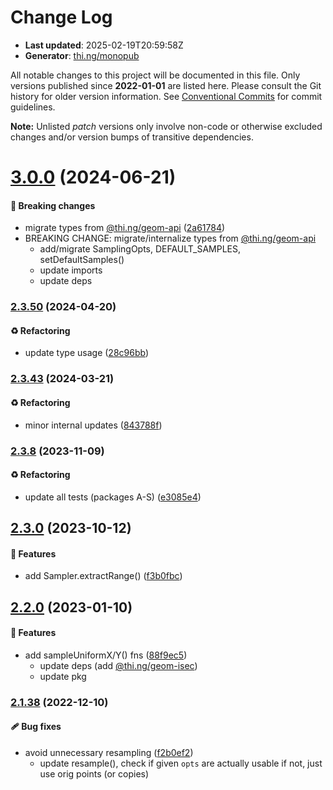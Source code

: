 # Change Log

- **Last updated**: 2025-02-19T20:59:58Z
- **Generator**: [thi.ng/monopub](https://thi.ng/monopub)

All notable changes to this project will be documented in this file.
Only versions published since **2022-01-01** are listed here.
Please consult the Git history for older version information.
See [Conventional Commits](https://conventionalcommits.org/) for commit guidelines.

**Note:** Unlisted _patch_ versions only involve non-code or otherwise excluded changes
and/or version bumps of transitive dependencies.

# [3.0.0](https://github.com/thi-ng/umbrella/tree/@thi.ng/geom-resample@3.0.0) (2024-06-21)

#### 🛑 Breaking changes

- migrate types from [@thi.ng/geom-api](https://github.com/thi-ng/umbrella/tree/main/packages/geom-api) ([2a61784](https://github.com/thi-ng/umbrella/commit/2a61784))
- BREAKING CHANGE: migrate/internalize types from [@thi.ng/geom-api](https://github.com/thi-ng/umbrella/tree/main/packages/geom-api)
  - add/migrate SamplingOpts, DEFAULT_SAMPLES, setDefaultSamples()
  - update imports
  - update deps

### [2.3.50](https://github.com/thi-ng/umbrella/tree/@thi.ng/geom-resample@2.3.50) (2024-04-20)

#### ♻️ Refactoring

- update type usage ([28c96bb](https://github.com/thi-ng/umbrella/commit/28c96bb))

### [2.3.43](https://github.com/thi-ng/umbrella/tree/@thi.ng/geom-resample@2.3.43) (2024-03-21)

#### ♻️ Refactoring

- minor internal updates ([843788f](https://github.com/thi-ng/umbrella/commit/843788f))

### [2.3.8](https://github.com/thi-ng/umbrella/tree/@thi.ng/geom-resample@2.3.8) (2023-11-09)

#### ♻️ Refactoring

- update all tests (packages A-S) ([e3085e4](https://github.com/thi-ng/umbrella/commit/e3085e4))

## [2.3.0](https://github.com/thi-ng/umbrella/tree/@thi.ng/geom-resample@2.3.0) (2023-10-12)

#### 🚀 Features

- add Sampler.extractRange() ([f3b0fbc](https://github.com/thi-ng/umbrella/commit/f3b0fbc))

## [2.2.0](https://github.com/thi-ng/umbrella/tree/@thi.ng/geom-resample@2.2.0) (2023-01-10)

#### 🚀 Features

- add sampleUniformX/Y() fns ([88f9ec5](https://github.com/thi-ng/umbrella/commit/88f9ec5))
  - update deps (add [@thi.ng/geom-isec](https://github.com/thi-ng/umbrella/tree/main/packages/geom-isec))
  - update pkg

### [2.1.38](https://github.com/thi-ng/umbrella/tree/@thi.ng/geom-resample@2.1.38) (2022-12-10)

#### 🩹 Bug fixes

- avoid unnecessary resampling ([f2b0ef2](https://github.com/thi-ng/umbrella/commit/f2b0ef2))
  - update resample(), check if given `opts` are actually usable
    if not, just use orig points (or copies)
